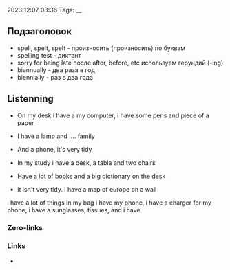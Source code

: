 2023:12:07 08:36
Tags:
__
## Подзаголовок
- spell, spelt, spelt - произносить (произносить) по буквам
- spelling test - диктант
- sorry for being late 
после after, before, etc используем герундий (-ing)
- biannually - два раза в год
- biennially - раз в два года
## Listenning
- On my desk i have a my computer, i have some pens and piece of a paper
- I have a lamp and .... family
- And a phone, it's very tidy

- In my study i have a desk, a table and two chairs
- Have a lot of books and a big dictionary on the desk
- it isn't very tidy. I have a map of europe on a wall


i have a lot of things in my bag i have 
my phone, i have a charger for my phone, i have a sunglasses, tissues, and i have 

### Zero-links

### Links
-